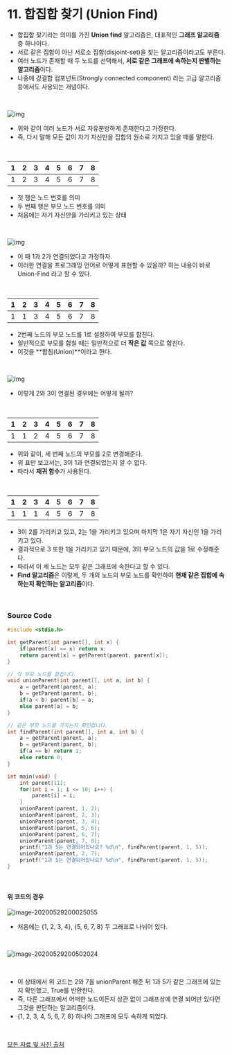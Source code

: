 # 11. 합집합 찾기 (Union Find)

* 합집합 찾기라는 의미를 가진 **Union find** 알고리즘은, 대표적인 **그래프 알고리즘** 중 하나이다.
* 서로 같은 집합이 아닌 서로소 집합(disjoint-set)을 찾는 알고리즘이라고도 부른다.
* 여러 노드가 존재할 때 두 노드를 선택해서, **서로 같은 그래프에 속하는지 판별하는 알고리즘**이다.
* 나중에 강결합 컴포넌트(Strongly connected component) 라는 고급 알고리즘 등에서도 사용되는 개념이다.

<br/>

![img](https://postfiles.pstatic.net/MjAxODAzMTdfMTg4/MDAxNTIxMjY4NzgzMzA3.7GYrITyH43vDNEQyjobvZPnSZSxQrj80_SNf3Z1ma2Qg.jC6SGqtm9TcCi6gfXliOS5_Z-unifcv1jyVNE-zviwEg.PNG.ndb796/image.png?type=w773)

* 위와 같이 여러 노드가 서로 자유분방하게 존재한다고 가정한다.
* 즉, 다시 말해 모든 값이 자기 자신만을 집합의 원소로 가지고 있을 때를 말한다.

<br/>

|  1   |  2   |  3   |  4   |  5   |  6   |  7   |  8   |
| :--: | :--: | :--: | :--: | :--: | :--: | :--: | :--: |
|  1   |  2   |  3   |  4   |  5   |  6   |  7   |  8   |

* 첫 행은 노드 번호를 의미
* 두 번째 행은 부모 노드 번호를 의미
* 처음에는 자기 자신만을 가리키고 있는 상태

<br/>

![img](https://postfiles.pstatic.net/MjAxODAzMTdfMTA1/MDAxNTIxMjY4ODEyMjQx.TtUYeJZUCi6P6Ujw--Rl30ZxZXX1n1ClTdkJZaMxFbAg.bpaiiYnA_QKetNd_-tPJ8TbthlTyouqzvrdamGlWkWAg.PNG.ndb796/image.png?type=w773)

* 이 때 1과 2가 연결되었다고 가정하자.
* 이러한 연결을 프로그래밍 언어로 어떻게 표현할 수 있을까? 하는 내용이 바로 Union-Find 라고 할 수 있다.

<br/>

|  1   |  2   |  3   |  4   |  5   |  6   |  7   |  8   |
| :--: | :--: | :--: | :--: | :--: | :--: | :--: | :--: |
|  1   |  1   |  3   |  4   |  5   |  6   |  7   |  8   |

* 2번째 노드의 부모 노드를 1로 설정하여 부모를 합친다.
* 일반적으로 부모를 합칠 때는 일반적으로 더 **작은 값** 쪽으로 합친다.
* 이것을 **합침(Union)**이라고 한다.

<br/>

![img](https://postfiles.pstatic.net/MjAxODAzMTdfMjc2/MDAxNTIxMjY5MTA5NTY4.tjrnfM6w5TuZssambmJm37rfs50O-sEZuSZPtfQgQjEg.Qr6CJETHbQrxEZLHfayGb3tc0p5rf2ITWsLQnlP8OU4g.PNG.ndb796/image.png?type=w773)

* 이렇게 2와 3이 연결된 경우에는 어떻게 될까?

<br/>

|  1   |  2   |  3   |  4   |  5   |  6   |  7   |  8   |
| :--: | :--: | :--: | :--: | :--: | :--: | :--: | :--: |
|  1   |  1   |  2   |  4   |  5   |  6   |  7   |  8   |

* 위와 같이, 세 번째 노드의 부모를 2로 변경해준다.
* 위 표만 보고서는, 3이 1과 연결되었는지 알 수 없다.
* 따라서 **재귀 함수**가 사용된다.

<br/>

|  1   |  2   |  3   |  4   |  5   |  6   |  7   |  8   |
| :--: | :--: | :--: | :--: | :--: | :--: | :--: | :--: |
|  1   |  1   |  1   |  4   |  5   |  6   |  7   |  8   |

* 3이 2를 가리키고 있고, 2는 1을 가리키고 있으며 마지막 1은 자기 자신인 1을 가리키고 있다.
* 결과적으로 3 또한 1을 가리키고 있기 때문에, 3의 부모 노드의 값을 1로 수정해준다.
* 따라서 이 세 노드는 모두 같은 그래프에 속한다고 할 수 있다.
* **Find 알고리즘**은 이렇게, 두 개의 노드의 부모 노드를 확인하여 **현재 같은 집합에 속하는지 확인하는 알고리즘**이다.

<br/>

### Source Code

```c
#include <stdio.h>

int getParent(int parent[], int x) {
	if(parent[x] == x) return x;
	return parent[x] = getParent(parent, parent[x]);
}

// 각 부모 노드를 합칩니다. 
void unionParent(int parent[], int a, int b) {
	a = getParent(parent, a);
	b = getParent(parent, b);
	if(a < b) parent[b] = a;
	else parent[a] = b;
}

// 같은 부모 노드를 가지는지 확인합니다. 
int findParent(int parent[], int a, int b) {
	a = getParent(parent, a);
	b = getParent(parent, b);
	if(a == b) return 1;
	else return 0;
}

int main(void) {
	int parent[11];
	for(int i = 1; i <= 10; i++) {
		parent[i] = i;
	}
	unionParent(parent, 1, 2);
	unionParent(parent, 2, 3);
	unionParent(parent, 3, 4);
	unionParent(parent, 5, 6);
	unionParent(parent, 6, 7);
	unionParent(parent, 7, 8);
	printf("1과 5는 연결되어있나요? %d\n", findParent(parent, 1, 5));
	unionParent(parent, 2, 7);
	printf("1과 5는 연결되어있나요? %d\n", findParent(parent, 1, 5));
}
```

<br/>

#### 위 코드의 경우

![image-20200529200025055](C:\Users\smpsm\AppData\Roaming\Typora\typora-user-images\image-20200529200025055.png)

* 처음에는 {1, 2, 3, 4}, {5, 6, 7, 8} 두 그래프로 나뉘어 있다.

<br/>

![image-20200529200502024](C:\Users\smpsm\AppData\Roaming\Typora\typora-user-images\image-20200529200502024.png)

<br/>

* 이 상태에서 위 코드는 2와 7을 unionParent 해준 뒤 1과 5가 같은 그래프에 있는지 확인했고, True를 반환한다.
* 즉, 다른 그래프에서 어떠한 노드이든지 상관 없이 그래프상에 연결 되어만 있다면 그것을 판단하는 알고리즘이다.
* {1, 2, 3, 4, 5, 6, 7, 8} 하나의 그래프에 모두 속하게 되었다.

<br/>

[모든 자료 및 사진 출처](https://blog.naver.com/PostView.nhn?blogId=ndb796&logNo=221230967614&parentCategoryNo=&categoryNo=&viewDate=&isShowPopularPosts=false&from=postView)